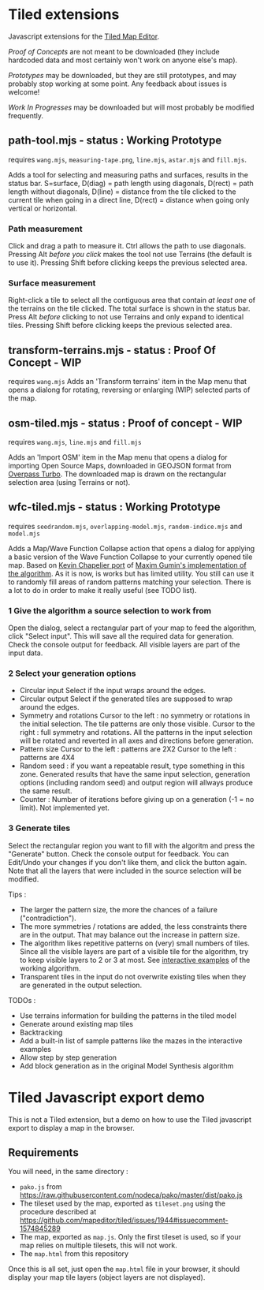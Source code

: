 # Tiled extensions
Javascript extensions for the [Tiled Map Editor](https://www.mapeditor.org/). 

_Proof of Concepts_ are not meant to be downloaded (they include hardcoded data and most certainly won't work on anyone else's map).

_Prototypes_ may be downloaded, but they are still prototypes, and may probably stop working at some point. Any feedback about issues is welcome!

_Work In Progresses_ may be downloaded but will most probably be modified frequently. 

## path-tool.mjs - status : Working Prototype
requires `wang.mjs`, `measuring-tape.png`, `line.mjs`, `astar.mjs` and `fill.mjs`.

Adds a tool for selecting and measuring paths and surfaces, results in the status bar. S=surface, D(diag) = path length using diagonals, D(rect) = path length without diagonals, D(line) = distance from the tile clicked to the current tile when going in a direct line, D(rect) = distance when going only vertical or horizontal. 
### Path measurement 
Click and drag a path to measure it. Ctrl allows the path to use diagonals.  Pressing Alt _before you click_ makes the tool not use Terrains (the default is to use it). 
Pressing Shift before clicking keeps the previous selected area. 
### Surface measurement
Right-click a tile to select all the contiguous area that contain _at least one_ of the terrains on the tile clicked. The total surface is shown in the status bar. Press Alt _before_ clicking to not use Terrains and only expand to identical tiles. Pressing Shift before clicking keeps the previous selected area. 

## transform-terrains.mjs - status : Proof Of Concept - WIP
requires `wang.mjs`
Adds an 'Transform terrains' item in the Map menu that opens a dialong for rotating, reversing or enlarging (WIP) selected parts of the map. 

## osm-tiled.mjs - status : Proof of concept - WIP
requires `wang.mjs`, `line.mjs` and `fill.mjs`

Adds an 'Import OSM' item in the Map menu that opens a dialog for importing Open Source Maps, downloaded in GEOJSON format from [Overpass Turbo](https://overpass-turbo.eu/). 
The downloaded map is drawn on the rectangular selection area (using Terrains or not). 

## wfc-tiled.mjs - status : Working Prototype
requires `seedrandom.mjs`, `overlapping-model.mjs`, `random-indice.mjs` and `model.mjs`

Adds a Map/Wave Function Collapse action that opens a dialog for applying a basic version of the Wave Function Collapse to your currently opened tile map. Based on [Kevin Chapelier port](https://github.com/kchapelier/wavefunctioncollapse) of [Maxim Gumin's implementation of the algorithm](https://github.com/mxgmn/WaveFunctionCollapse).
As it is now, is works but has limited utility. You still can use it to randomly fill areas of random patterns matching your selection. There is a lot to do in order to make it really useful (see TODO list). 

### 1 Give the algorithm a source selection to work from
Open the dialog, select a rectangular part of your map to feed the algorithm, click "Select input". This will save all the required data for generation. Check the console output for feedback. All visible layers are part of the input data. 

### 2 Select your generation options
* Circular input
Select if the input wraps around the edges. 
* Circular output
Select if the generated tiles are supposed to wrap around the edges. 
* Symmetry and rotations
Cursor to the left : no symmetry or rotations in the initial selection. The tile patterns are only those visible. 
Cursor to the right : full symmetry and rotations. All the patterns in the input selection will be rotated and reverted in all axes and directions before generation. 
* Pattern size
Cursor to the left : patterns are 2X2
Cursor to the left : patterns are 4X4
* Random seed : if you want a repeatable result, type something in this zone. Generated results that have the same input selection, generation options (including random seed) and output region will allways produce the same result. 
* Counter : Number of iterations before giving up on a generation (-1 = no limit). Not implemented yet. 

### 3 Generate tiles
Select the rectangular region you want to fill with the algoritm and press the "Generate" button. Check the console output for feedback. You can Edit/Undo your changes if you don't like them, and click the button again. Note that all the layers that were included in the source selection will be modified. 

Tips : 
* The larger the pattern size, the more the chances of a failure ("contradiction"). 
* The more symmetries / rotations are added, the less constraints there are in the output. That may balance out the increase in pattern size. 
* The algorithm likes repetitive patterns on (very) small numbers of tiles. Since all the visible layers are part of a visible tile for the algorithm, try to keep visible layers to 2 or 3 at most. See [interactive examples](http://www.kchapelier.com/wfc-example/overlapping-model.html) of the working algorithm. 
* Transparent tiles in the input do not overwrite existing tiles when they are generated in the output selection. 

TODOs : 
* Use terrains information for building the patterns in the tiled model
* Generate around existing map tiles
* Backtracking
* Add a built-in list of sample patterns like the mazes in the interactive examples
* Allow step by step generation
* Add block generation as in the original Model Synthesis algorithm

# Tiled Javascript export demo
This is not a Tiled extension, but a demo on how to use the Tiled javascript export to display a map in the browser. 

## Requirements
You will need, in the same directory : 
* `pako.js` from https://raw.githubusercontent.com/nodeca/pako/master/dist/pako.js
* The tileset used by the map, exported as `tileset.png` using the procedure described at https://github.com/mapeditor/tiled/issues/1944#issuecomment-1574845289
* The map, exported as `map.js`. Only the first tileset is used, so if your map relies on multiple tilesets, this will not work. 
* The `map.html` from this repository

Once this is all set, just open the `map.html` file in your browser, it should display your map tile layers (object layers are not displayed). 
